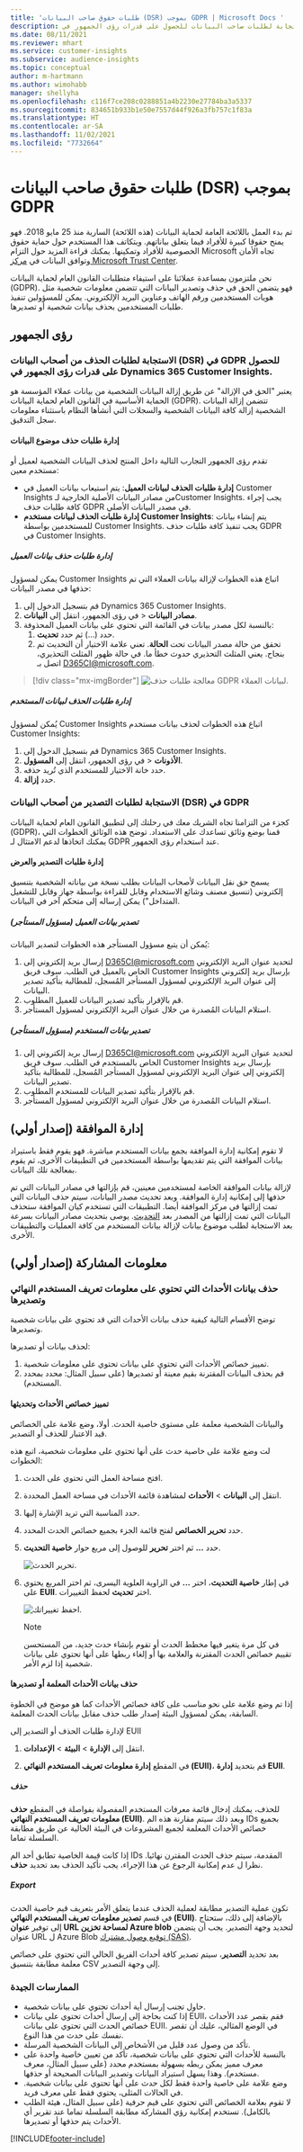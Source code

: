 ```yaml
---
title: 'طلبات حقوق صاحب البيانات (DSR) بموجب GDPR | Microsoft Docs '
description: الاستجابة لطلبات صاحب البيانات للحصول على قدرات رؤى الجمهور في Dynamics 365 Customer Insights.
ms.date: 08/11/2021
ms.reviewer: mhart
ms.service: customer-insights
ms.subservice: audience-insights
ms.topic: conceptual
author: m-hartmann
ms.author: wimohabb
manager: shellyha
ms.openlocfilehash: c116f7ce208c0288851a4b2230e27784ba3a5337
ms.sourcegitcommit: 834651b933b1e50e7557d44f926a3fb757c1f83a
ms.translationtype: HT
ms.contentlocale: ar-SA
ms.lasthandoff: 11/02/2021
ms.locfileid: "7732664"
---
```

# <a name="data-subject-rights-dsr-requests-under-gdpr"></a>طلبات حقوق صاحب البيانات (DSR) بموجب GDPR

تم بدء العمل باللائحة العامة لحماية البيانات (هذه اللائحة) السارية منذ 25 مايو 2018. فهو يمنح حقوقا كبيرة للأفراد فيما يتعلق بياناتهم. ويتكاتف هذا المستخدم حول حماية حقوق الخصوصية للأفراد وتمكينها. يمكنك قراءة المزيد حول التزام Microsoft تجاه الأمان وتوافق البيانات في [مركز Microsoft Trust Center](https://www.microsoft.com/trust-center).

نحن ملتزمون بمساعدة عملائنا على استيفاء متطلبات القانون العام لحماية البيانات (GDPR). فهو يتضمن الحق في حذف وتصدير البيانات التي تتضمن معلومات شخصية مثل هويات المستخدمين ورقم الهاتف وعناوين البريد الإلكتروني. يمكن للمسؤولين تنفيذ طلبات المستخدمين بحذف بيانات شخصية أو تصديرها.

## <a name="audience-insights"></a>رؤى الجمهور

### <a name="responding-to-gdpr-data-subject-delete-requests-for-dynamics-365-customer-insights-audience-insights-capability"></a>الاستجابة لطلبات الحذف من أصحاب البيانات (DSR) في GDPR للحصول على قدرات رؤى الجمهور في Dynamics 365 Customer Insights.

يعتبر "الحق في الإزالة" عن طريق إزالة البيانات الشخصية من بيانات عملاء المؤسسة هو الحماية الأساسية في القانون العام لحماية البيانات (GDPR). تتضمن إزالة البيانات الشخصية إزالة كافة البيانات الشخصية والسجلات التي أنشأها النظام باستثناء معلومات سجل التدقيق.

#### <a name="manage-data-subject-delete-requests"></a>إدارة طلبات حذف موضوع البيانات

تقدم رؤى الجمهور التجارب التالية داخل المنتج لحذف البيانات الشخصية لعميل أو مستخدم معين:

- **إدارة طلبات الحذف لبيانات العميل**: يتم استيعاب بيانات العميل في Customer Insights من مصادر البيانات الأصلية الخارجية لـCustomer Insights. يجب إجراء كافة طلبات حذف GDPR في مصدر البيانات الأصلي.
- **إدارة طلبات الحذف لبيانات مستخدم Customer Insights**: يتم إنشاء بيانات للمستخدمين بواسطة Customer Insights. يجب تنفيذ كافة طلبات حذف GDPR في Customer Insights.

##### <a name="manage-requests-to-delete-customer-data"></a>إدارة طلبات حذف بيانات العميل

يمكن لمسؤول Customer Insights اتباع هذه الخطوات لإزالة بيانات العملاء التي تم حذفها في مصدر البيانات:

1. قم بتسجيل الدخول إلى Dynamics 365 Customer Insights.
2. في رؤى الجمهور، انتقل إلى **البيانات‏‎** > **مصادر البيانات**.
3. بالنسبة لكل مصدر بيانات في القائمة التي تحتوي على بيانات العميل المحذوفة:
   1. حدد (...) ثم حدد **تحديث**.
   2. تحقق من حالة مصدر البيانات تحت **الحالة**. تعني علامة الاختيار أن التحديث تم بنجاح. يعني المثلث التحذيري حدوث خطأ ما. في حالة ظهور المثلث التحذيري، اتصل بـ D365CI@microsoft.com.

> [!div class="mx-imgBorder"]
> ![معالجة طلبات حذف GDPR لبيانات العملاء.](audience-insights/media/gdpr-data-sources.png "معالجة طلبات الحذف لبيانات العملاء")

##### <a name="manage-delete-requests-for-user-data"></a>إدارة طلبات الحذف لبيانات المستخدم

يُمكن لمسؤول Customer Insights اتباع هذه الخطوات لحذف بيانات مستخدم Customer Insights:

1. قم بتسجيل الدخول إلى Dynamics 365 Customer Insights.
2. في رؤى الجمهور، انتقل إلى **المسؤول‏‎** > **الأذونات**.
3. حدد خانة الاختيار للمستخدم الذي تُريد حذفه.
4. حدد **إزالة**.

### <a name="responding-to-gdpr-data-subject-export-requests"></a>الاستجابة لطلبات التصدير من أصحاب البيانات (DSR) في GDPR

كجزء من التزامنا تجاه الشريك معك في رحلتك إلى لتطبيق القانون العام لحماية البيانات (GDPR)، قمنا بوضع وثائق تساعدك على الاستعداد. توضح هذه الوثائق الخطوات التي يمكنك اتخاذها لدعم الامتثال لـ GDPR عند استخدام رؤى الجمهور.

#### <a name="manage-export-and-view-requests"></a>إدارة طلبات التصدير والعرض

يسمح حق نقل البيانات لأصحاب البيانات بطلب نسخة من بياناته الشخصية بتنسيق إلكتروني (تنسيق مصنف وشائع الاستخدام وقابل للقراءة بواسطة جهاز وقابل للتشغيل المتداخل") يمكن إرساله إلى متحكم آخر في البيانات.

##### <a name="export-customer-data-tenant-admin"></a>تصدير بيانات العميل (مسؤول المستأجر)

يُمكن أن يتبع مسؤول المستأجر هذه الخطوات لتصدير البيانات:

1. إرسال بريد إلكتروني إلى D365CI@microsoft.com لتحديد عنوان البريد الإلكتروني الخاص بالعميل في الطلب. سوف فريق Customer Insights بإرسال بريد إلكتروني إلى عنوان البريد الإلكتروني لمسؤول المستأجر المُسجل، للمطالبة بتأكيد تصدير البيانات.
2. قم بالإقرار بتأكيد تصدير البيانات للعميل المطلوب.
3. استلام البيانات المُصدرة من خلال عنوان البريد الإلكتروني لمسؤول المستأجر.

##### <a name="export-user-data-tenant-admin"></a>تصدير بيانات المستخدم (مسؤول المستأجر)

1. إرسال بريد إلكتروني إلى D365CI@microsoft.com لتحديد عنوان البريد الإلكتروني الخاص بالمستخدم في الطلب. سوف فريق Customer Insights بإرسال بريد إلكتروني إلى عنوان البريد الإلكتروني لمسؤول المستأجر المُسجل، للمطالبة بتأكيد تصدير البيانات.
2. قم بالإقرار بتأكيد تصدير البيانات للمستخدم المطلوب.
3. استلام البيانات المُصدرة من خلال عنوان البريد الإلكتروني لمسؤول المستأجر.

## <a name="consent-management-preview"></a>إدارة الموافقة (إصدار أولي)

لا تقوم إمكانية إدارة الموافقة بجمع بيانات المستخدم مباشرة. فهو يقوم فقط باستيراد بيانات الموافقة التي يتم تقديمها بواسطة المستخدمين في التطبيقات الأخرى، ثم يقوم بمعالجة تلك البيانات.

لإزالة بيانات الموافقة الخاصة لمستخدمين معينين، قم بإزالتها في مصادر البيانات التي تم حذفها إلى إمكانية إدارة الموافقة. وبعد تحديث مصدر البيانات، سيتم حذف البيانات التي تمت إزالتها في مركز الموافقة أيضا. التطبيقات التي تستخدم كيان الموافقة ستحذف البيانات التي تمت إزالتها من المصدر بعد [التحديث](audience-insights/system.md#refresh-processes). يوصى بتحديث مصادر البيانات بسرعة بعد الاستجابة لطلب موضوع بيانات لإزالة بيانات المستخدم من كافة العمليات والتطبيقات الأخرى.


## <a name="engagement-insights-preview"></a>معلومات المشاركة (إصدار أولي)

### <a name="deleting-and-exporting-event-data-containing-end-user-identifiable-information"></a>حذف بيانات الأحداث التي تحتوي على معلومات تعريف المستخدم النهائي وتصديرها

توضح الأقسام التالية كيفية حذف بيانات الأحداث التي قد تحتوي على بيانات شخصية وتصديرها.

لحذف بيانات أو تصديرها:

1. تمييز خصائص الأحداث التي تحتوي على بيانات تحتوي على معلومات شخصية.
2. قم بحذف البيانات المقترنة بقيم معينة أو تصديرها (على سبيل المثال: محدد بمحدد المستخدم).

#### <a name="tag-and-update-event-properties"></a>تمييز خصائص الأحداث وتحديثها

والبيانات الشخصية معلمة على مستوى خاصية الحدث. أولا، وضع علامة على الخصائص قيد الاعتبار للحذف أو التصدير.

لت وضع علامة على خاصية حدث على أنها تحتوي على معلومات شخصية، اتبع هذه الخطوات:

1. افتح مساحة العمل التي تحتوي على الحدث.

1. انتقل إلى **البيانات** > **الأحداث** لمشاهدة قائمة الأحداث في مساحة العمل المحددة.
  
1. حدد المناسبة التي تريد الإشارة إليها.

1. حدد **تحرير الخصائص** لفتح قائمة الجزء بجميع خصائص الحدث المحدد.
     
1. حدد **...** ثم اختر **تحرير** للوصول إلى مربع حوار **خاصية التحديث**.

   ![تحرير الحدث.](engagement-insights/media/edit-event.png "تحرير الحدث")

1. في إطار **خاصية التحديث**، اختر **...** في الزاوية العلوية اليسرى، ثم اختر المربع يحتوي على **EUII**. اختر **تحديث** لحفظ التغييرات.

   ![احفظ تغييراتك.](engagement-insights/media/update-property.png "حفظ تغييراتك")

   > [!NOTE]
   > في كل مرة يتغير فيها مخطط الحدث أو تقوم بإنشاء حدث جديد، من المستحسن تقييم خصائص الحدث المقترنة والعلامة بها أو إلغاء ربطها على أنها تحتوي على بيانات شخصية إذا لزم الأمر.

#### <a name="delete-or-export-tagged-event-data"></a>حذف بيانات الأحداث المعلمة أو تصديرها

إذا تم وضع علامة على نحو مناسب على كافة خصائص الأحداث كما هو موضح في الخطوة السابقة، يمكن لمسؤول البيئة إصدار طلب حذف مقابل بيانات الحدث المعلمة.

لإدارة طلبات الحذف أو التصدير إلى EUII

1. انتقل إلى **الإدارة** > **البيئة** > **الإعدادات**.

1. في المقطع **إدارة معلومات تعريف المستخدم النهائي (EUII)**، قم بتحديد **إدارة EUII**.

##### <a name="deletion"></a>حذف

للحذف، يمكنك إدخال قائمة معرفات المستخدم المفصولة بفواصلة في المقطع **حذف معلومات تعريف المستخدم النهائي (EUII)**. وبعد ذلك سيتم مقارنة هذه الم IDs بجميع خصائص الأحداث المعلمة لجميع المشروعات في البيئة الحالية عن طريق مطابقة السلسلة تماما. 

إذا كانت قيمة الخاصية تطابق أحد الم IDs المقدمة، سيتم حذف الحدث المقترن نهائيا. نظرا ل عدم إمكانية الرجوع عن هذا الإجراء، يجب تأكيد الحذف بعد تحديد **حذف**.

##### <a name="export"></a>Export

تكون عملية التصدير مطابقة لعملية الحذف عندما يتعلق الأمر بتعريف قيم خاصية الحدث في قسم **تصدير معلومات تعريف المستخدم النهائي (EUII)**. بالإضافة إلى ذلك، ستحتاج إلى توفير **عنوان URL لمساحة تخزين Azure blob** لتحديد وجهة التصدير. يجب أن يتضمن عنوان URL ل Azure Blob [توقيع وصول مشترك (SAS)](/azure/storage/common/storage-sas-overview).

بعد تحديد **التصدير**، سيتم تصدير كافة أحداث الفريق الحالي التي تحتوي على خصائص معلمة مطابقة بتنسيق CSV إلى وجهة التصدير.

### <a name="good-practices"></a>الممارسات الجيدة

* حاول تجنب إرسال أية أحداث تحتوي على بيانات شخصية.
* إذا كنت بحاجة إلى إرسال أحداث تحتوي على بيانات EUII، فقم بقصر عدد الأحداث خصائص الحدث التي تحتوي على بيانات EUII. في الوضع المثالي، عليك أن تقصر نفسك على حدث من هذا النوع.
* تأكد من وصول عدد قليل من الأشخاص إلى البيانات الشخصية المرسلة.
* بالنسبة للأحداث التي تحتوي على بيانات شخصية، تأكد من تعيين خاصية واحدة على معرف مميز يمكن ربطه بسهولة بمستخدم محدد (على سبيل المثال، معرف مستخدم). وهذا يسهل استيراد البيانات وتصدير البيانات الصحيحة أو حذفها.
* وضع علامة على خاصية واحدة فقط لكل حدث على أنها تحتوي على بيانات شخصية. في الحالات المثلى، يحتوي فقط على معرف فريد.
* لا تقوم بعلامة الخصائص التي تحتوي على قيم حرفية (على سبيل المثال، هيئة الطلب بالكامل). تستخدم إمكانية رؤي المشاركة مطابقة السلسلة تماما عند تقرير أي الأحداث يتم حذفها أو تصديرها.

[!INCLUDE[footer-include](includes/footer-banner.md)]